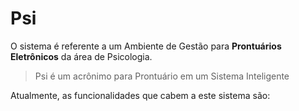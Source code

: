 # Psi
O sistema é referente a um Ambiente de Gestão para **Prontuários Eletrônicos** da área de Psicologia.
> Psi é um acrônimo para Prontuário em um Sistema Inteligente

Atualmente, as funcionalidades que cabem a este sistema são: <br/>


